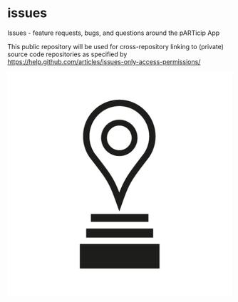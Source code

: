 # issues
Issues - feature requests, bugs, and questions around the pARTicip App

This public repository will be used for cross-repository linking to (private) source code repositories as specified by https://help.github.com/articles/issues-only-access-permissions/

![](appicon-512@1x.png)
